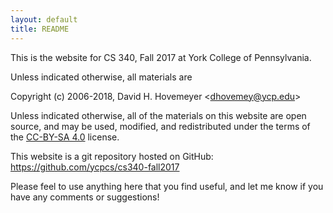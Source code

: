 ```yaml
---
layout: default
title: README
---
```


This is the website for CS 340, Fall 2017 at York College of
Pennsylvania.

Unless indicated otherwise, all materials are

Copyright (c) 2006-2018, David H. Hovemeyer &lt;<dhovemey@ycp.edu>&gt;

Unless indicated otherwise, all of the materials on this website
are open source, and may be used, modified, and redistributed
under the terms of the <a href="http://creativecommons.org/licenses/by-sa/4.0/us/">CC-BY-SA 4.0</a>
license.

This website is a git repository hosted on GitHub: <https://github.com/ycpcs/cs340-fall2017>

Please feel to use anything here that you find useful,
and let me know if you have any comments or suggestions!
